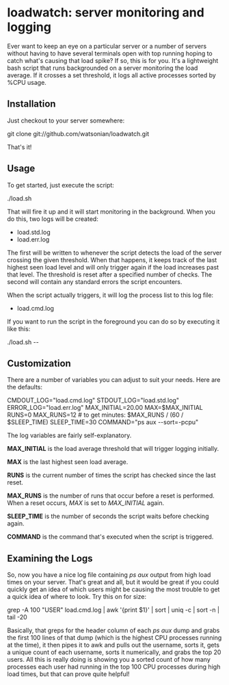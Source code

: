 # loadwatch: server monitoring and logging

Ever want to keep an eye on a particular server or a number of servers without having to have several terminals open with top running hoping to catch what's causing that load spike? If so, this is for you. It's a lightweight bash script that runs backgrounded on a server monitoring the load average. If it crosses a set threshold, it logs all active processes sorted by %CPU usage.

## Installation

Just checkout to your server somewhere:

  git clone git://github.com/watsonian/loadwatch.git

That's it!

## Usage

To get started, just execute the script:

  ./load.sh

That will fire it up and it will start monitoring in the background. When you do this, two logs will be created:

* load.std.log
* load.err.log

The first will be written to whenever the script detects the load of the server crossing the given threshold. When that happens, it keeps track of the last highest seen load level and will only trigger again if the load increases past that level. The threshold is reset after a specified number of checks. The second will contain any standard errors the script encounters.

When the script actually triggers, it will log the process list to this log file:

* load.cmd.log

If you want to run the script in the foreground you can do so by executing it like this:

  ./load.sh --

## Customization

There are a number of variables you can adjust to suit your needs. Here are the defaults:

  CMDOUT_LOG="load.cmd.log"
  STDOUT_LOG="load.std.log"
  ERROR_LOG="load.err.log"
  MAX_INITIAL=20.00
  MAX=$MAX_INITIAL
  RUNS=0
  MAX_RUNS=12 # to get minutes: $MAX_RUNS / (60 / $SLEEP_TIME)
  SLEEP_TIME=30
  COMMAND="ps aux --sort=-pcpu"

The log variables are fairly self-explanatory.

**MAX_INITIAL** is the load average threshold that will trigger logging initially.

**MAX** is the last highest seen load average.

**RUNS** is the current number of times the script has checked since the last reset.

**MAX_RUNS** is the number of runs that occur before a reset is performed. When a reset occurs, *MAX* is set to *MAX_INITIAL* again.

**SLEEP_TIME** is the number of seconds the script waits before checking again.

**COMMAND** is the command that's executed when the script is triggered.

## Examining the Logs

So, now you have a nice log file containing *ps aux* output from high load times on your server. That's great and all, but it would be great if you could quickly get an idea of which users might be causing the most trouble to get a quick idea of where to look. Try this on for size:

  grep -A 100 "USER" load.cmd.log | awk '{print $1}' | sort | uniq -c | sort -n | tail -20

Basically, that greps for the header column of each *ps aux* dump and grabs the first 100 lines of that dump (which is the highest CPU processes running at the time), it then pipes it to awk and pulls out the username, sorts it, gets a unique count of each username, sorts it numerically, and grabs the top 20 users. All this is really doing is showing you a sorted count of how many processes each user had running in the top 100 CPU processes during high load times, but that can prove quite helpful!